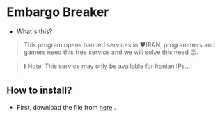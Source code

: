 ﻿# Embargo Breaker

* What`s this?
> This program opens banned services in ❤IRAN, programmers and gamers need this free service and we will solve this need 😉.

> ❗ Note: This service may only be available for Iranian IPs...!

## How to install?

* First, download the file from [here](https://github.com/ALTONIBOT/Embargo-Breaker/blob/main/Setup.zip) .

